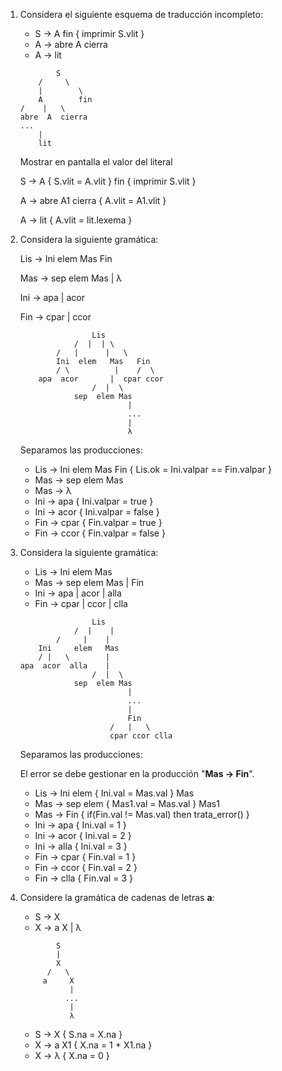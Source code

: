 
1. Considera el siguiente esquema de traducción incompleto:

    * S -> A fin { imprimir S.vlit }
    * A -> abre A cierra
    * A -> lit

    ```
            S
        /     \
        |        \
        A        fin
    /    |   \ 
    abre  A  cierra
    ...
        |
        lit
    ```
    Mostrar en pantalla el valor del literal

    S -> A { S.vlit = A.vlit } fin { imprimir S.vlit }

    A -> abre A1 cierra            { A.vlit = A1.vlit }

    A -> lit                       { A.vlit = lit.lexema }

2. Considera la siguiente gramática:

    Lis -> Ini elem Mas Fin

    Mas -> sep elem Mas | &lambda;

    Ini -> apa | acor

    Fin -> cpar | ccor

    ```
                    Lis
                /  |  | \
            /   |      |   \
            Ini  elem   Mas   Fin
            / \          |    /  \
        apa  acor       |  cpar ccor
                    /  |  \
                sep  elem Mas
                            |
                            ...
                            | 
                            λ
    ```

    Separamos las producciones:

    * Lis -> Ini elem Mas Fin { Lis.ok = Ini.valpar == Fin.valpar }
    * Mas -> sep elem Mas
    * Mas -> &lambda;
    * Ini -> apa { Ini.valpar = true }
    * Ini -> acor { Ini.valpar = false }
    * Fin -> cpar { Fin.valpar = true }
    * Fin -> ccor { Fin.valpar = false }

3. Considera la siguiente gramática:

    * Lis -> Ini elem Mas
    * Mas -> sep elem Mas | Fin
    * Ini -> apa | acor | alla
    * Fin -> cpar | ccor | clla

    ```
                    Lis
                /  |    |
            /     |    |
        Ini     elem   Mas
        / |   \        |
    apa  acor  alla    |
                    /  |  \
                sep  elem Mas
                            |
                            ...
                            | 
                            Fin
                        /   |   \
                        cpar ccor clla
    ```

    Separamos las producciones:

    El error se debe gestionar en la producción "**Mas -> Fin**".

    * Lis -> Ini elem { Ini.val = Mas.val } Mas
    * Mas -> sep elem { Mas1.val = Mas.val } Mas1
    * Mas -> Fin  { if(Fin.val != Mas.val) then trata_error() }
    * Ini -> apa  { Ini.val = 1 }
    * Ini -> acor { Ini.val = 2 }
    * Ini -> alla { Ini.val = 3 }
    * Fin -> cpar { Fin.val = 1 }
    * Fin -> ccor { Fin.val = 2 }
    * Fin -> clla { Fin.val = 3 }

4. Considere la gramática de cadenas de letras **a**:
    * S -> X
    * X -> a X | &lambda; 

    ```
            S
            |
            X
          /   \
         a     X
               |
              ...
               |
               λ
    ```

    * S -> X        { S.na = X.na }
    * X -> a X1     { X.na = 1 + X1.na }
    * X -> &lambda; { X.na = 0 }